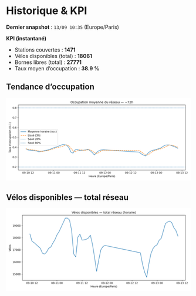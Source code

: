 # Historique & KPI

**Dernier snapshot** : `13/09 10:35` (Europe/Paris)

**KPI (instantané)**

- Stations couvertes : **1471**
- Vélos disponibles (total) : **18061**
- Bornes libres (total) : **27771**
- Taux moyen d’occupation : **38.9 %**

## Tendance d’occupation

![Mean occupancy](assets/figs/occupancy_last72h.png)

## Vélos disponibles — total réseau

![Bikes total](assets/figs/bikes_total_last72h.png)
